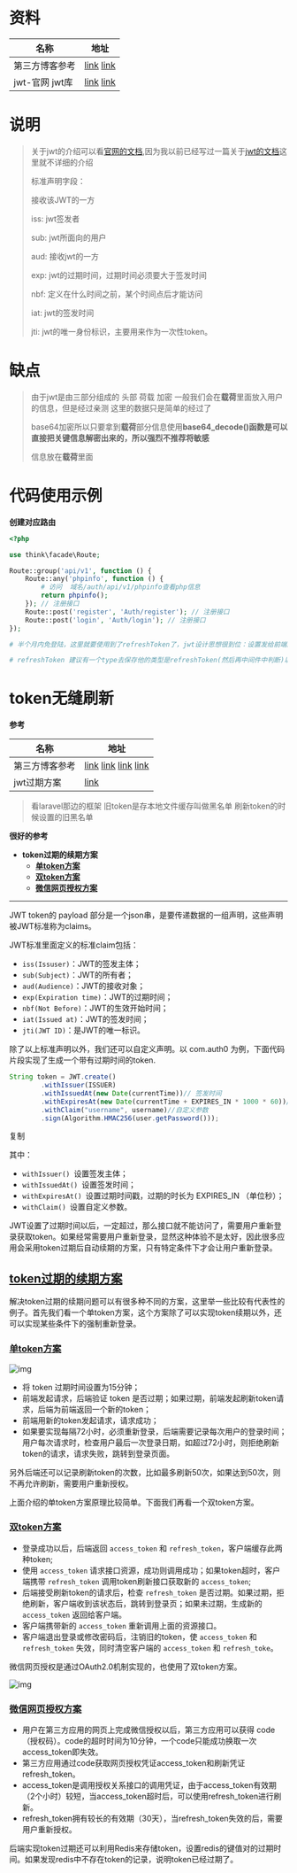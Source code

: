# 资料

| 名称            | 地址                                                         |
| --------------- | ------------------------------------------------------------ |
| 第三方博客参考  | [link](https://startmvc.com/article_9589.html)  [link](https://blog.csdn.net/linhuarui/article/details/113842697) |
| jwt-官网  jwt库 | [link](https://jwt.io/)   [link](https://jwt.io/libraries)   |

# 说明

> 关于jwt的介绍可以看[官网的文档](https://jwt.io/introduction),因为我以前已经写过一篇关于[jwt的文档](https://gitee.com/yaolliuyang/phpStudyDoc/blob/main/laravel/%E7%AC%AC%E4%B8%89%E6%96%B9%E5%BA%93/jwt-auth_laravel%E5%A4%9A%E8%A1%A8%E8%AE%A4%E8%AF%81.md)这里就不详细的介绍
>
> 标准声明字段：
>
> 接收该JWT的一方
>
> iss: jwt签发者
>
> sub: jwt所面向的用户
>
> aud: 接收jwt的一方
>
> exp: jwt的过期时间，过期时间必须要大于签发时间
>
> nbf: 定义在什么时间之前，某个时间点后才能访问
>
> iat: jwt的签发时间
>
> jti: jwt的唯一身份标识，主要用来作为一次性token。

# 缺点

> 由于jwt是由三部分组成的 头部 荷载 加密  一般我们会在**载荷**里面放入用户的信息，但是经过亲测 这里的数据只是简单的经过了
>
> base64加密所以只要拿到**载荷**部分信息使用**base64_decode()**函数是可以直接把关键信息解密出来的，所以强烈不推荐将**敏感**
>
> 信息放在**载荷**里面

# 代码使用示例

**创建对应路由**

```php
<?php

use think\facade\Route;

Route::group('api/v1', function () {
    Route::any('phpinfo', function () {
        # 访问  域名/auth/api/v1/phpinfo查看php信息
        return phpinfo();
    }); // 注册接口
    Route::post('register', 'Auth/register'); // 注册接口
    Route::post('login', 'Auth/login'); // 注册接口
});

# 半个月内免登陆，这里就要使用到了refreshToken了，jwt设计思想很到位：设置发给前端的token一个有效期，比如2个小时，2个小时候前端发来的token就会失效，这个时候我们根据发来的token判断下，如果这个token在2个小时外，并在刷新token的有效期内（比如半个月内），那么我们在给前端返回数据的时候返回一个新token，前端接到这个token存储起来，当再次请求的时候，发送新的token，如此周而复始，只要你在半个月内没有间断去进入系统，那么完全不需要去进行登录的操作。

# refreshToken 建议有一个type去保存他的类型是refreshToken(然后再中间件中判断)以防万一有用户用这个token请求接口,只需要表明这个刷新token是这个用户的就可以了
```

# token无缝刷新

**参考**

| 名称           | 地址                                                         |
| -------------- | ------------------------------------------------------------ |
| 第三方博客参考 | [link](https://blog.csdn.net/weixin_39581652/article/details/110801338)  [link](https://blog.csdn.net/pyycsd/article/details/102803133?spm=1001.2101.3001.6650.11&utm_medium=distribute.wap_relevant.none-task-blog-2%7Edefault%7ECTRLIST%7ERate-11.wap_blog_relevant_default&depth_1-utm_source=distribute.wap_relevant.none-task-blog-2%7Edefault%7ECTRLIST%7ERate-11.wap_blog_relevant_default)  [link](https://blog.csdn.net/weixin_44347271/article/details/121721121?spm=1001.2101.3001.6650.3&utm_medium=distribute.wap_relevant.none-task-blog-2%7Edefault%7ECTRLIST%7ERate-3.wap_blog_relevant_default&depth_1-utm_source=distribute.wap_relevant.none-task-blog-2%7Edefault%7ECTRLIST%7ERate-3.wap_blog_relevant_default)   [link](http://www.cxybb.com/article/desky/114640840) |
| jwt过期方案    | [link](https://cloud.tencent.com/developer/article/2001607)  |

> 看laravel那边的框架 旧token是存本地文件缓存叫做黑名单 刷新token的时候设置的旧黑名单



**很好的参考**

- **token过期的续期方案**
  - [**单token方案**](https://mp.weixin.qq.com/s?__biz=MzUzMTA2NTU2Ng==&mid=2247487551&idx=1&sn=18f64ba49f3f0f9d8be9d1fdef8857d9&chksm=fa496f8ecd3ee698f4954c00efb80fe955ec9198fff3ef4011e331aa37f55a6a17bc8c0335a8&scene=21&token=899450012&lang=zh_CN#wechat_redirect)
  - [**双token方案**](https://mp.weixin.qq.com/s?__biz=MzUzMTA2NTU2Ng==&mid=2247487551&idx=1&sn=18f64ba49f3f0f9d8be9d1fdef8857d9&chksm=fa496f8ecd3ee698f4954c00efb80fe955ec9198fff3ef4011e331aa37f55a6a17bc8c0335a8&scene=21&token=899450012&lang=zh_CN#wechat_redirect)
  - [**微信网页授权方案**](https://mp.weixin.qq.com/s?__biz=MzUzMTA2NTU2Ng==&mid=2247487551&idx=1&sn=18f64ba49f3f0f9d8be9d1fdef8857d9&chksm=fa496f8ecd3ee698f4954c00efb80fe955ec9198fff3ef4011e331aa37f55a6a17bc8c0335a8&scene=21&token=899450012&lang=zh_CN#wechat_redirect)

------

JWT token的 payload 部分是一个json串，是要传递数据的一组声明，这些声明被JWT标准称为claims。

JWT标准里面定义的标准claim包括：

- `iss(Issuser)`：JWT的签发主体；
- `sub(Subject)`：JWT的所有者；
- `aud(Audience)`：JWT的接收对象；
- `exp(Expiration time)`：JWT的过期时间；
- `nbf(Not Before)`：JWT的生效开始时间；
- `iat(Issued at)`：JWT的签发时间；
- `jti(JWT ID)`：是JWT的唯一标识。

除了以上标准声明以外，我们还可以自定义声明。以 com.auth0 为例，下面代码片段实现了生成一个带有过期时间的token.

```javascript
String token = JWT.create()
        .withIssuer(ISSUER)
        .withIssuedAt(new Date(currentTime))// 签发时间
        .withExpiresAt(new Date(currentTime + EXPIRES_IN * 1000 * 60))// 过期时间戳
        .withClaim("username", username)//自定义参数
        .sign(Algorithm.HMAC256(user.getPassword()));
```

复制

其中：

- `withIssuer() `设置签发主体；
- `withIssuedAt() `设置签发时间；
- `withExpiresAt() `设置过期时间戳，过期的时长为 EXPIRES_IN （单位秒）；
- `withClaim() `设置自定义参数。

JWT设置了过期时间以后，一定超过，那么接口就不能访问了，需要用户重新登录获取token。如果经常需要用户重新登录，显然这种体验不是太好，因此很多应用会采用token过期后自动续期的方案，只有特定条件下才会让用户重新登录。

## [**token过期的续期方案**](https://mp.weixin.qq.com/s?__biz=MzUzMTA2NTU2Ng==&mid=2247487551&idx=1&sn=18f64ba49f3f0f9d8be9d1fdef8857d9&scene=21#wechat_redirect)

解决token过期的续期问题可以有很多种不同的方案，这里举一些比较有代表性的例子。首先我们看一个单token方案，这个方案除了可以实现token续期以外，还可以实现某些条件下的强制重新登录。

### [**单token方案**](https://mp.weixin.qq.com/s?__biz=MzUzMTA2NTU2Ng==&mid=2247487551&idx=1&sn=18f64ba49f3f0f9d8be9d1fdef8857d9&scene=21#wechat_redirect)

![img](https://gitee.com/yaolliuyang/blogImages/raw/master/blogImages/e5e178a83c6156fd3215b77299dbdcae.png)

- 将 token 过期时间设置为15分钟；
- 前端发起请求，后端验证 token 是否过期；如果过期，前端发起刷新token请求，后端为前端返回一个新的token；
- 前端用新的token发起请求，请求成功；
- 如果要实现每隔72小时，必须重新登录，后端需要记录每次用户的登录时间；用户每次请求时，检查用户最后一次登录日期，如超过72小时，则拒绝刷新token的请求，请求失败，跳转到登录页面。

另外后端还可以记录刷新token的次数，比如最多刷新50次，如果达到50次，则不再允许刷新，需要用户重新授权。

上面介绍的单token方案原理比较简单。下面我们再看一个双token方案。

### [**双token方案**](https://mp.weixin.qq.com/s?__biz=MzUzMTA2NTU2Ng==&mid=2247487551&idx=1&sn=18f64ba49f3f0f9d8be9d1fdef8857d9&scene=21#wechat_redirect)

- 登录成功以后，后端返回 `access_token` 和 `refresh_token`，客户端缓存此两种token;
- 使用 `access_token` 请求接口资源，成功则调用成功；如果token超时，客户端携带 `refresh_token` 调用token刷新接口获取新的 `access_token`;
- 后端接受刷新token的请求后，检查 `refresh_token` 是否过期。如果过期，拒绝刷新，客户端收到该状态后，跳转到登录页；如果未过期，生成新的 `access_token` 返回给客户端。
- 客户端携带新的 `access_token` 重新调用上面的资源接口。
- 客户端退出登录或修改密码后，注销旧的token，使 `access_token` 和 `refresh_token` 失效，同时清空客户端的 `access_token` 和 `refresh_toke`。

微信网页授权是通过OAuth2.0机制实现的，也使用了双token方案。

![img](https://gitee.com/yaolliuyang/blogImages/raw/master/blogImages/152a9f9d28a4f3721729894e6e378ecb.png)

### [**微信网页授权方案**](https://mp.weixin.qq.com/s?__biz=MzUzMTA2NTU2Ng==&mid=2247487551&idx=1&sn=18f64ba49f3f0f9d8be9d1fdef8857d9&scene=21#wechat_redirect)

- 用户在第三方应用的网页上完成微信授权以后，第三方应用可以获得 code（授权码）。code的超时时间为10分钟，一个code只能成功换取一次access_token即失效。
- 第三方应用通过code获取网页授权凭证access_token和刷新凭证 refresh_token。
- access_token是调用授权关系接口的调用凭证，由于access_token有效期（2个小时）较短，当access_token超时后，可以使用refresh_token进行刷新。
- refresh_token拥有较长的有效期（30天），当refresh_token失效的后，需要用户重新授权。

后端实现token过期还可以利用Redis来存储token，设置redis的键值对的过期时间。如果发现redis中不存在token的记录，说明token已经过期了。
